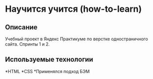 # Научится учится (how-to-learn)
## Описание
Учебный проект в Яндекс Практикуме по верстке одностраничного сайта. Спринты 1 и 2.
## Используемые технологии
*HTML
*CSS
*Применялся подход БЭМ
